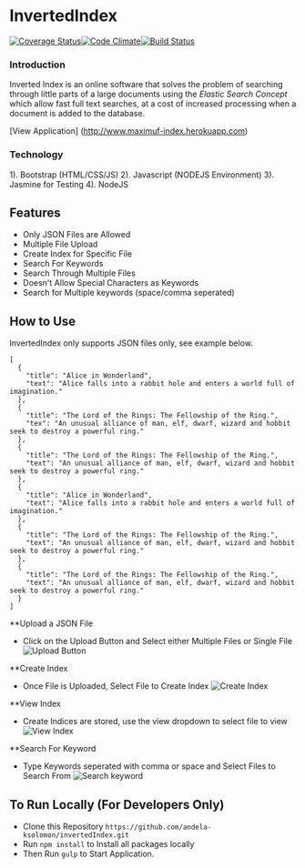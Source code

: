 # InvertedIndex

[![Coverage Status](https://coveralls.io/repos/github/andela-ksolomon/invertedIndex/badge.svg?branch=developing)](https://coveralls.io/github/andela-ksolomon/invertedIndex?branch=developing)[![Code Climate](https://codeclimate.com/github/andela-ksolomon/invertedIndex/badges/gpa.svg)](https://codeclimate.com/github/andela-ksolomon/invertedIndex)[![Build Status](https://travis-ci.org/andela-ksolomon/invertedIndex.svg?branch=developing)](https://travis-ci.org/andela-ksolomon/invertedIndex)

### Introduction
Inverted Index is an online software that solves the problem of searching through little parts of a large documents using the 
*Elastic Search Concept* which allow fast full text searches, at a cost of increased processing when a document is added to the database.

[View Application] (http://www.maximuf-index.herokuapp.com)

 ### Technology
1). Bootstrap (HTML/CSS/JS)
2). Javascript (NODEJS Environment)
3). Jasmine for Testing
4). NodeJS

## Features
- Only JSON Files are Allowed
- Multiple File Upload
- Create Index for Specific File
- Search For Keywords
- Search Through Multiple Files
- Doesn't Allow Special Characters as Keywords
- Search for Multiple keywords (space/comma seperated)

## How to Use
InvertedIndex only supports JSON files only, see example below.
```
[
  {
    "title": "Alice in Wonderland",
    "text": "Alice falls into a rabbit hole and enters a world full of imagination."
  },
  {
    "title": "The Lord of the Rings: The Fellowship of the Ring.",
    "tex": "An unusual alliance of man, elf, dwarf, wizard and hobbit seek to destroy a powerful ring."
  },
  {
    "title": "The Lord of the Rings: The Fellowship of the Ring.",
    "text": "An unusual alliance of man, elf, dwarf, wizard and hobbit seek to destroy a powerful ring."
  },
  {
    "title": "Alice in Wonderland",
    "text": "Alice falls into a rabbit hole and enters a world full of imagination."
  },
  {
    "title": "The Lord of the Rings: The Fellowship of the Ring.",
    "text": "An unusual alliance of man, elf, dwarf, wizard and hobbit seek to destroy a powerful ring."
  },
  {
    "title": "The Lord of the Rings: The Fellowship of the Ring.",
    "text": "An unusual alliance of man, elf, dwarf, wizard and hobbit seek to destroy a powerful ring."
  }
]

```
**Upload a JSON File
- Click on the Upload Button and Select either Multiple Files or Single File
![Upload Button](https://raw.githubusercontent.com/andela-ksolomon/invertedIndex/developing/lib/images/upload-button.png)

**Create Index
- Once File is Uploaded, Select File to Create Index
![Create Index](https://raw.githubusercontent.com/andela-ksolomon/invertedIndex/developing/lib/images/select-file.png)

**View Index
- Create Indices are stored, use the view dropdown to select file to view
![View Index](https://raw.githubusercontent.com/andela-ksolomon/invertedIndex/developing/lib/images/view-index.png)

**Search For Keyword
- Type Keywords seperated with comma or space and Select Files to Search From
![Search keyword](https://raw.githubusercontent.com/andela-ksolomon/invertedIndex/developing/lib/images/search-keyword.png)

## To Run Locally (For Developers Only)
- Clone this Repository `https://github.com/andela-ksolomon/invertedIndex.git`
- Run `npm install` to Install all packages locally
- Then Run `gulp` to Start Application.
